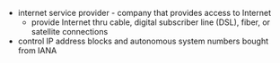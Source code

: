 - internet service provider - company that provides access to Internet
	- provide Internet thru cable, digital subscriber line (DSL), fiber, or satellite connections
- control IP address blocks and autonomous system numbers bought from IANA
